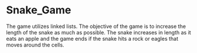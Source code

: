# Snake_Game

The game utilizes linked lists. The objective of the game is to increase the length of the snake as much as possible. The snake increases in length as it eats an apple and the game ends if the snake hits a rock or eagles that moves around the cells. 
